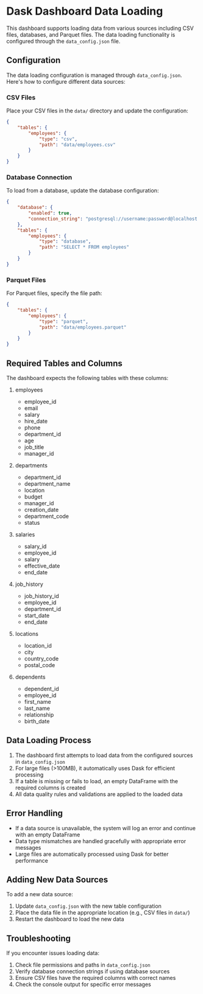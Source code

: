 # Dask Dashboard Data Loading

This dashboard supports loading data from various sources including CSV files, databases, and Parquet files. The data loading functionality is configured through the `data_config.json` file.

## Configuration

The data loading configuration is managed through `data_config.json`. Here's how to configure different data sources:

### CSV Files
Place your CSV files in the `data/` directory and update the configuration:

```json
{
    "tables": {
        "employees": {
            "type": "csv",
            "path": "data/employees.csv"
        }
    }
}
```

### Database Connection
To load from a database, update the database configuration:

```json
{
    "database": {
        "enabled": true,
        "connection_string": "postgresql://username:password@localhost:5432/database"
    },
    "tables": {
        "employees": {
            "type": "database",
            "path": "SELECT * FROM employees"
        }
    }
}
```

### Parquet Files
For Parquet files, specify the file path:

```json
{
    "tables": {
        "employees": {
            "type": "parquet",
            "path": "data/employees.parquet"
        }
    }
}
```

## Required Tables and Columns

The dashboard expects the following tables with these columns:

1. employees
   - employee_id
   - email
   - salary
   - hire_date
   - phone
   - department_id
   - age
   - job_title
   - manager_id

2. departments
   - department_id
   - department_name
   - location
   - budget
   - manager_id
   - creation_date
   - department_code
   - status

3. salaries
   - salary_id
   - employee_id
   - salary
   - effective_date
   - end_date

4. job_history
   - job_history_id
   - employee_id
   - department_id
   - start_date
   - end_date

5. locations
   - location_id
   - city
   - country_code
   - postal_code

6. dependents
   - dependent_id
   - employee_id
   - first_name
   - last_name
   - relationship
   - birth_date

## Data Loading Process

1. The dashboard first attempts to load data from the configured sources in `data_config.json`
2. For large files (>100MB), it automatically uses Dask for efficient processing
3. If a table is missing or fails to load, an empty DataFrame with the required columns is created
4. All data quality rules and validations are applied to the loaded data

## Error Handling

- If a data source is unavailable, the system will log an error and continue with an empty DataFrame
- Data type mismatches are handled gracefully with appropriate error messages
- Large files are automatically processed using Dask for better performance

## Adding New Data Sources

To add a new data source:

1. Update `data_config.json` with the new table configuration
2. Place the data file in the appropriate location (e.g., CSV files in `data/`)
3. Restart the dashboard to load the new data

## Troubleshooting

If you encounter issues loading data:

1. Check file permissions and paths in `data_config.json`
2. Verify database connection strings if using database sources
3. Ensure CSV files have the required columns with correct names
4. Check the console output for specific error messages
